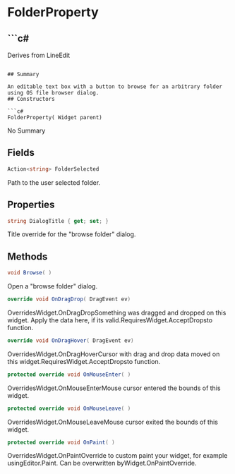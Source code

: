 # FolderProperty

## ```c#
Derives from LineEdit
```

## Summary

An editable text box with a button to browse for an arbitrary folder using OS file browser dialog.
## Constructors

```c#
FolderProperty( Widget parent) 
```
No Summary
## Fields

```c#
Action<string> FolderSelected
```
Path to the user selected folder.
## Properties

```c#
string DialogTitle { get; set; } 
```
Title override for the "browse folder" dialog.
## Methods

```c#
void Browse( ) 
```
Open a "browse folder" dialog.
```c#
override void OnDragDrop( DragEvent ev) 
```
OverridesWidget.OnDragDropSomething was dragged and dropped on this widget. Apply the data here, if its valid.RequiresWidget.AcceptDropsto function.
```c#
override void OnDragHover( DragEvent ev) 
```
OverridesWidget.OnDragHoverCursor with drag and drop data moved on this widget.RequiresWidget.AcceptDropsto function.
```c#
protected override void OnMouseEnter( ) 
```
OverridesWidget.OnMouseEnterMouse cursor entered the bounds of this widget.
```c#
protected override void OnMouseLeave( ) 
```
OverridesWidget.OnMouseLeaveMouse cursor exited the bounds of this widget.
```c#
protected override void OnPaint( ) 
```
OverridesWidget.OnPaintOverride to custom paint your widget, for example usingEditor.Paint. Can be overwritten byWidget.OnPaintOverride.
